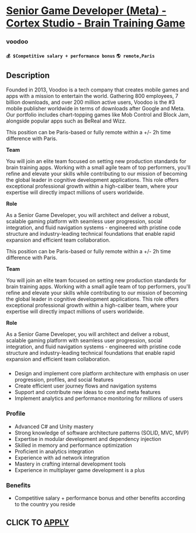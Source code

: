 # [Senior Game Developer (Meta) - Cortex Studio - Brain Training Game](https://www.remotewlb.com/apply/senior-game-developer-meta-cortex-studio-brain-training-game)  
### voodoo  
#### `💰 $Competitive salary + performance bonus` `🌎 remote,Paris`  

## Description

Founded in 2013, Voodoo is a tech company that creates mobile games and apps with a mission to entertain the world. Gathering 800 employees, 7 billion downloads, and over 200 million active users, Voodoo is the #3 mobile publisher worldwide in terms of downloads after Google and Meta. Our portfolio includes chart-topping games like Mob Control and Block Jam, alongside popular apps such as BeReal and Wizz.

  

This position can be Paris-based or fully remote within a +/- 2h time difference with Paris.

  

 **Team**

  

You will join an elite team focused on setting new production standards for brain training apps. Working with a small agile team of top performers, you'll refine and elevate your skills while contributing to our mission of becoming the global leader in cognitive development applications. This role offers exceptional professional growth within a high-caliber team, where your expertise will directly impact millions of users worldwide.

  

 **Role**

  

As a Senior Game Developer, you will architect and deliver a robust, scalable gaming platform with seamless user progression, social integration, and fluid navigation systems - engineered with pristine code structure and industry-leading technical foundations that enable rapid expansion and efficient team collaboration.

  

This position can be Paris-based or fully remote within a +/- 2h time difference with Paris.

  

 **Team**

  

You will join an elite team focused on setting new production standards for brain training apps. Working with a small agile team of top performers, you'll refine and elevate your skills while contributing to our mission of becoming the global leader in cognitive development applications. This role offers exceptional professional growth within a high-caliber team, where your expertise will directly impact millions of users worldwide.

  

 **Role**

  

As a Senior Game Developer, you will architect and deliver a robust, scalable gaming platform with seamless user progression, social integration, and fluid navigation systems - engineered with pristine code structure and industry-leading technical foundations that enable rapid expansion and efficient team collaboration.

  

###

* Design and implement core platform architecture with emphasis on user progression, profiles, and social features
* Create efficient user journey flows and navigation systems
* Support and contribute new ideas to core and meta features
* Implement analytics and performance monitoring for millions of users

  

### Profile

* Advanced C# and Unity mastery 
* Strong knowledge of software architecture patterns (SOLID, MVC, MVP)
* Expertise in modular development and dependency injection 
* Skilled in memory and performance optimization
* Proficient in analytics integration
* Experience with ad network integration 
* Mastery in crafting internal development tools
* Experience in multiplayer game development is a plus 

  

### Benefits

* Competitive salary + performance bonus and other benefits according to the country you reside

  

  
## CLICK TO [APPLY](https://www.remotewlb.com/apply/senior-game-developer-meta-cortex-studio-brain-training-game)

